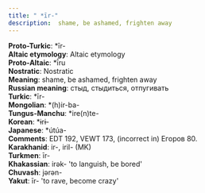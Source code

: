 ```yaml
---
title: " *īr-"
description:  shame, be ashamed, frighten away
---
```


<strong>Proto-Turkic</strong>:  *īr-<br>
<strong>Altaic etymology</strong>:  Altaic etymology<br>
<strong> Proto-Altaic</strong>:  *ī́ru<br>
<strong>Nostratic</strong>:  Nostratic<br>
<strong>Meaning</strong>:  shame, be ashamed, frighten away<br>
<strong>Russian meaning</strong>:  стыд, стыдиться, отпугивать<br>
<strong>Turkic</strong>:  *īr-<br>
<strong>Mongolian</strong>:  *(h)ir-ba-<br>
<strong>Tungus-Manchu</strong>:  *ire(n)te-<br>
<strong>Korean</strong>:  *ɨrɨ-<br>
<strong>Japanese</strong>:  *útúa-<br>
<strong>Comments</strong>:  EDT 192, VEWT 173, (incorrect in) Егоров 80.<br>
<strong>Karakhanid</strong>:  ir-, iril- (MK)<br>
<strong>Turkmen</strong>:  īr-<br>
<strong>Khakassian</strong>:  irǝk- 'to languish, be bored'<br>
<strong>Chuvash</strong>:  jǝrǝn-<br>
<strong>Yakut</strong>:  īr- 'to rave, become crazy'<br>


